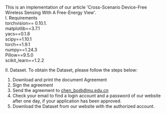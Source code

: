 This is an implementation of our article 'Cross-Scenario Device-Free Wireless Sensing With A Free-Energy View'.  
I. Requirements  
torchvision== 0.10.1.  
matplotlib==3.7.1  
yacs==0.1.8  
scipy==1.10.1  
torch==1.9.1  
numpy==1.24.3  
Pillow==9.5.0  
scikit_learn==1.2.2  

II. Dataset. To obtain the Dataset, please follow the steps below:
1. Download and print the document Agreement
2. Sign the agreement
3. Send the agreement to chen_bo@dlmu.edu.cn
4. Check your email to find a login account and a password of our website after one day, if your application has been approved.
5. Download the Dataset from our website with the authorized account.

